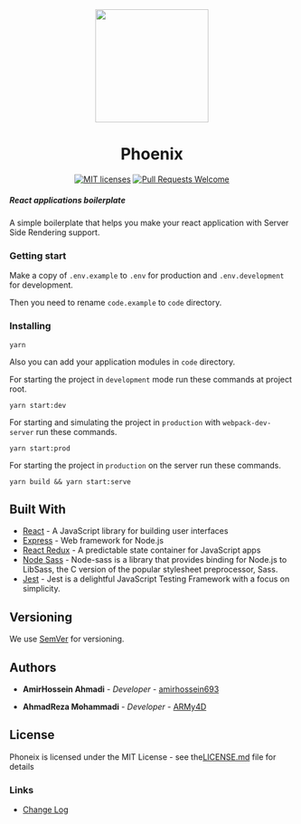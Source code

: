 <div align="center">
    <img width="200" src="code.example/assets/images/logo.png">
    <h1>Phoenix</h1>
</div>

<div align="center">

[![MIT licenses](https://img.shields.io/badge/license-MIT-blue.svg)](https://opensource.org/licenses/MIT)
[![Pull Requests Welcome](https://img.shields.io/badge/PRs-welcome-brightgreen.svg)]()

</div>


##### React applications boilerplate 

A simple boilerplate that helps you make your react application with Server Side Rendering support.

### Getting start

Make a copy of `.env.example` to `.env` for production
and `.env.development` for development.

Then you need to rename `code.example` to `code` directory.

### Installing

    yarn

Also you can add your application modules in `code` directory.

For starting the project in `development` mode run these commands at project root.

    yarn start:dev

For starting and simulating the project in `production` with `webpack-dev-server` run these commands.

    yarn start:prod

For starting the project in `production` on the server run these commands.

    yarn build && yarn start:serve

## Built With

* [React](https://reactjs.org/) - A JavaScript library 
for building user interfaces
* [Express](https://expressjs.com/) - Web framework for Node.js
* [React Redux](https://redux.js.org/) - A predictable state container for JavaScript apps
* [Node Sass](https://www.npmjs.com/package/node-sass) - Node-sass is a library that provides binding for Node.js to LibSass, the C version of the popular stylesheet preprocessor, Sass.
* [Jest](https://jestjs.io/) - Jest is a delightful JavaScript Testing Framework with a focus on simplicity.

## Versioning

We use [SemVer](http://semver.org/) for versioning.

## Authors

* **AmirHossein Ahmadi** - *Developer* - [amirhossein693](https://github.com/amirhossein693)

* **AhmadReza Mohammadi** - *Developer* -
[ARMy4D](https://github.com/ARMy4D)

## License

Phoneix is licensed under the MIT License - see the[LICENSE.md](LICENSE.md) file for details

### Links

- [Change Log](CHANGELOG.md)